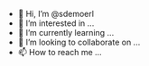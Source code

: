 - 👋 Hi, I’m @sdemoerl
- 👀 I’m interested in ...
- 🌱 I’m currently learning ...
- 💞️ I’m looking to collaborate on ...
- 📫 How to reach me ...

<!---
sdemoerl/sdemoerl is a ✨ special ✨ repository because its `README.md` (this file) appears on your GitHub profile.
You can click the Preview link to take a look at your changes.
--->
